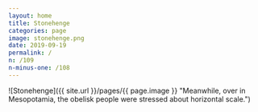 ```yaml
---
layout: home
title: Stonehenge
categories: page
image: stonehenge.png
date: 2019-09-19
permalink: /
n: /109
n-minus-one: /108
---
```


![Stonehenge]({{ site.url }}/pages/{{ page.image }} "Meanwhile, over in Mesopotamia, the obelisk people were stressed about horizontal scale.")
